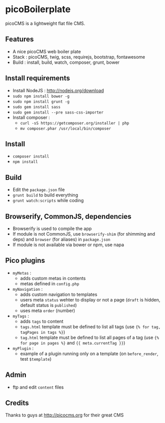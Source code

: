 picoBoilerplate
===============

picoCMS is a lightweight flat file CMS.

Features
--------
- A nice picoCMS web boiler plate
- Stack : picoCMS, twig, scss, requirejs, bootstrap, fontawesome
- Build : install, build, watch, composer, grunt, bower

Install requirements
--------------------
- Install NodeJS : http://nodejs.org/download
- `sudo npm install bower -g`
- `sudo npm install grunt -g`
- `sudo gem install sass`
- `sudo gem install --pre sass-css-importer`
- Install composer :
    - `curl -sS https://getcomposer.org/installer | php`
    - `mv composer.phar /usr/local/bin/composer`

Install
-------
- `composer install`
- `npm install`

Build
-----
- Edit the `package.json` file
- `grunt build` to build everything
- `grunt watch:scripts` while coding

Browserify, CommonJS, dependencies
----------------------------------
- Browserify is used to compile the app
- If module is not CommonJS, use `browserify-shim` (for shimming and deps) and `browser` (for aliases) in `package.json`
- If module is not available via bower or npm, use napa

Pico plugins
------------
- `myMetas` : 
    - adds custom metas in contents
    - metas defined in `config.php`
- `myNavigation` : 
    - adds custom navigation to templates 
    - users meta `status` wehter to display or not a page (`draft` is hidden, default status is `published`)
    - uses meta `order` (number)
- `myTags` :
    - adds `tags` to content
    - `tags.html` template must be defined to list all tags (use `{% for tag, tagPages in tags %}`)
    - `tag.html` template must be defined to list all pages of a tag (use `{% for page in pages %}` and `{{ meta.currentTag }}`)
- `myPlugin` :
    - example of a plugin running only on a template (on `before_render`, test `$template`)

Admin
-----
- ftp and edit `content` files

Credits
-------
Thanks to guys at http://picocms.org for their great CMS